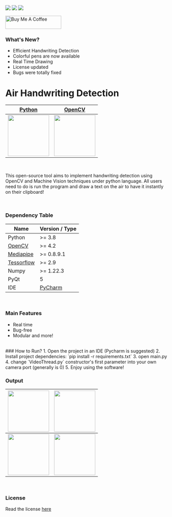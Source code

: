 <img src="https://badgen.net/badge/version/1.0.0/blue?icon=now"> <img src = "https://badgen.net/badge/Status/Stable/green?icon=git"> <img src = "https://badgen.net/badge/Language/Python/pink?icon=github"> 
<br/>

<a href="https://www.buymeacoffee.com/kimiaafshari" target="_blank"><img src="https://cdn.buymeacoffee.com/buttons/default-orange.png" alt="Buy Me A Coffee" height="41" width="174"></a>

### What's New?

- Efficient Handwriting Detection
- Colorful pens are now available
- Real Time Drawing
- License updated
- Bugs were totally fixed


# Air Handwriting Detection

| [Python](https://www.python.org/ "Game icon")  | [OpenCV](https://opencv.org/ "OpenCV")|
| - | - |
| <img src="https://logos-world.net/wp-content/uploads/2021/10/Python-Symbol.png" width="128">| <img src="https://editor.analyticsvidhya.com/uploads/232202.png" width="128"> |

<br/>

This open-source tool aims to implement handwriting detection using OpenCV and Machine Vision techniques under python language. All users need to do is run the program and draw a text on the air to have it instantly on their clipboard!

<br/>

### Dependency Table
|  Name | Version / Type |
| ------------ | ------------ |
|  Python | >= 3.8  |
| [OpenCV](https://opencv.org/)   | >= 4.2  |
| [Mediapipe](https://github.com/google/mediapipe)  |  >= 0.8.9.1 |
| [Tessorflow](https://www.tensorflow.org/)  |  >= 2.9 |
| Numpy  | >= 1.22.3  |
| PyQt | 5 |
| IDE | [PyCharm](https://www.jetbrains.com/pycharm/) |
<br/>

### Main Features
* Real time
* Bug-free
* Modular and more!

<br/>
### How to Run?
1. Open the project in an IDE (Pycharm is suggested)
2. Install project dependencies:
`pip install -r requirements.txt` 
3. open main.py
4. change `VideoThread.py` constructor's first parameter into your own camera port (generally is 0)
5. Enjoy using the software!

<br/>

### Output

| <img src="https://pbs.twimg.com/profile_images/1498641868397191170/6qW2XkuI_400x400.png" width="128">  | <img src="https://pbs.twimg.com/profile_images/1498641868397191170/6qW2XkuI_400x400.png" width="128">  |
| -- | -- |
| <img src="https://pbs.twimg.com/profile_images/1498641868397191170/6qW2XkuI_400x400.png" width="128"> | <img src="https://pbs.twimg.com/profile_images/1498641868397191170/6qW2XkuI_400x400.png" width="128"> |

<br/>

### License
Read the license [here](https://github.com/mohammadJaliliTorkamani/AR-Hitting-Ball/blob/master/LICENSE)


